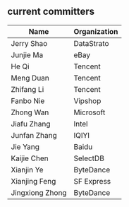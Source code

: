 <!--
  ~ Licensed to the Apache Software Foundation (ASF) under one or more
  ~ contributor license agreements.  See the NOTICE file distributed with
  ~ this work for additional information regarding copyright ownership.
  ~ The ASF licenses this file to You under the Apache License, Version 2.0
  ~ (the "License"); you may not use this file except in compliance with
  ~ the License.  You may obtain a copy of the License at
  ~
  ~    http://www.apache.org/licenses/LICENSE-2.0
  ~
  ~ Unless required by applicable law or agreed to in writing, software
  ~ distributed under the License is distributed on an "AS IS" BASIS,
  ~ WITHOUT WARRANTIES OR CONDITIONS OF ANY KIND, either express or implied.
  ~ See the License for the specific language governing permissions and
  ~ limitations under the License.
  -->
  
  ## current committers
  | Name            | Organization |
  |-----------------|--------------|
  | Jerry Shao      | DataStrato   |
  | Junjie Ma       | eBay         |
  | He Qi           | Tencent      |
  | Meng Duan       | Tencent      |
  | Zhifang Li      | Tencent      |
  | Fanbo Nie       | Vipshop      |
  | Zhong Wan       | Microsoft    |
  | Jiafu Zhang     | Intel        |
  | Junfan Zhang    | IQIYI        |
  | Jie Yang        | Baidu        |
  | Kaijie Chen     | SelectDB     |
  | Xianjin Ye      | ByteDance    |
  | Xianjing Feng   | SF Express   |
  | Jingxiong Zhong | ByteDance    |
